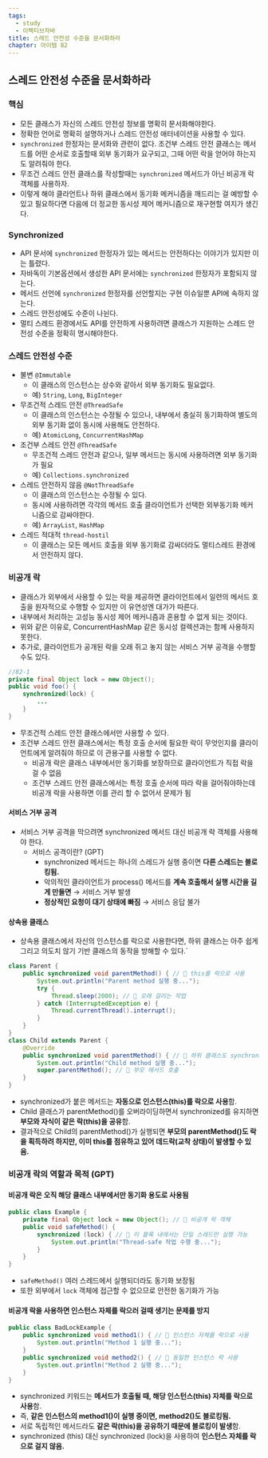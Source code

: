 ```yaml
---
tags:
  - study
  - 이펙티브자바
title: 스레드 안전성 수준을 문서화하라
chapter: 아이템 82
---
```

## 스레드 안전성 수준을 문서화하라 

### 핵심
- 모든 클래스가 자신의 스레드 안전성 정보를 명확히 문서화해야한다.
- 정확한 언어로 명확히 설명하거나 스레드 안전성 애터네이션을 사용할 수 있다.
- `synchronized` 한정자는 문서화와 관련이 없다.  조건부 스레드 안전 클래스는 메서드를 어떤 순서로 호출할때 외부 동기화가 요구되고, 그때 어떤 락을 얻어야 하는지도 알려줘야 한다.
- 무조건 스레드 안전 클래스를 작성할때는 `synchronized` 메서드가 아닌 비공개 락 객체를 사용하자.
- 이렇게 해야 클라언트나 하위 클래스에서 동기화 메커니즘을 깨드리는 걸 예방할 수 있고 필요하다면 다음에 더 정교한 동시성 제어 메커니즘으로 재구현할 여지가 생긴다.

### Synchronized
- API 문서에 `synchronized` 한정자가 있는 메서드는 안전하다는 이야기가 있지만 이는 틀렸다.
- 자바독이 기본옵션에서 생성한 API 문서에는 `synchronized` 한정자가 포함되지 않는다.
- 메서드 선언에 `synchronized` 한정자를 선언할지는 구현 이슈일뿐 API에 속하지 않는다.
- 스레드 안전성에도 수준이 나뉜다.
- 멀티 스레드 환경에서도 API를 안전하게 사용하려면 클래스가 지원하는 스레드 안전성 수준을 정확히 명시해야한다.

### 스레드 안전성 수준
- 불변 `@Immutable`
	- 이 클래스의 인스턴스는 상수와 같아서 외부 동기화도 필요없다.
	- 예) `String`, `Long`, `BigInteger`
- 무조건적 스레드 안전 `@ThreadSafe`
	- 이 클래스의 인스턴스는 수정될 수 있으나, 내부에서 충실히 동기화하여 별도의 외부 동기화 없이 동시에 사용해도 안전하다.
	- 예) `AtomicLong`, `ConcurrentHashMap`
- 조건부 스레드 안전 `@ThreadSafe`
	- 무조건적 스레드 안전과 같으나, 일부 메서드는 동시에 사용하려면 외부 동기화가 필요
	- 예) `Collections.synchronized`
- 스레드 안전하지 않음 `@NotThreadSafe`
	- 이 클래스의 인스턴스는 수정될 수 있다.
	- 동시에 사용하려면 각각의 메서드 호출 클라이언트가 선택한 외부동기화 메커니즘으로 감싸야한다.
	- 예) `ArrayList`, `HashMap`
- 스레드 적대적 `thread-hostil`
	- 이 클래스는 모든 메서드 호출을 외부 동기화로 감싸더라도 멀티스레드 환경에서 안전하지 않다.
### 비공개 락
- 클래스가 외부에서 사용할 수 있는 락을 제공하면 클라이언트에서 일련의 메서드 호출을 원자적으로 수행할 수 있지만 이 유연성엔 대가가 따른다.
- 내부에서 처리하는 고성능 동시성 제어 메커니즘과 혼용할 수 없게 되는 것이다.
- 위와 같은 이유로, ConcurrentHashMap 같은 동시성 컬렉션과는 함께 사용하지 못한다.
- 추가로, 클라이언트가 공개된 락을 오래 쥐고 놓지 않는 서비스 거부 공격을 수행할 수도 있다.
```java
//82-1
private final Object lock = new Object(); 
public void foo() { 
	synchronized(lock) { 
		... 
	} 
}
```
- 무조건적 스레드 안전 클래스에서만 사용할 수 있다.
- 조건부 스레드 안전 클래스에서는 특정 호출 순서에 필요한 락이 무엇인지를 클라이언트에게 알려줘야 하므로 이 관용구를 사용할 수 없다.
	- 비공개 락은 클래스 내부에서만 동기화를 보장하므로 클라이언트가 직접 락을 걸 수 없음
	- 조건부 스레드 안전 클래스에서는 특정 호출 순서에 따라 락을 걸어줘야하는데 비공개 락을 사용하면 이를 관리 할 수 없어서 문제가 됨
#### 서비스 거부 공격
- 서비스 거부 공격을 막으려면 synchronized 메서드 대신 비공개 락 객체를 사용해야 한다.
	- 서비스 공격이란? (GPT)
		- synchronized 메서드는 하나의 스레드가 실행 중이면 **다른 스레드는 블로킹됨.**
		- 악의적인 클라이언트가 process() 메서드를 **계속 호출해서 실행 시간을 길게 만들면** → 서비스 거부 발생
		- **정상적인 요청이 대기 상태에 빠짐** → 서비스 응답 불가
#### 상속용 클래스
- 상속용 클래스에서 자신의 인스턴스를 락으로 사용한다면, 하위 클래스는 아주 쉽게 그리고 의도치 않기 기반 클래스의 동작을 방해할 수 있다.`
```java
class Parent {
    public synchronized void parentMethod() { // 🔹 this를 락으로 사용
        System.out.println("Parent method 실행 중...");
        try {
            Thread.sleep(2000); // 🔹 오래 걸리는 작업
        } catch (InterruptedException e) {
            Thread.currentThread().interrupt();
        }
    }
}
class Child extends Parent {
    @Override
    public synchronized void parentMethod() { // 🔹 하위 클래스도 synchronized 사용
        System.out.println("Child method 실행 중...");
        super.parentMethod(); // 🔹 부모 메서드 호출
    }
}
```
- synchronized가 붙은 메서드는 **자동으로 인스턴스(this)를 락으로 사용**함.
- Child 클래스가 parentMethod()를 오버라이딩하면서 synchronized를 유지하면 **부모와 자식이 같은 락(this)을 공유**함.
- 결과적으로 Child의 parentMethod()가 실행되면 **부모의 parentMethod()도 락을 획득하려 하지만, 이미 this를 점유하고 있어 데드락(교착 상태)이 발생할 수 있음.**
### 비공개 락의 역할과 목적 (GPT)
#### 비공개 락은 오직 해당 클래스 내부에서만 동기화 용도로 사용됨
```java
public class Example {
    private final Object lock = new Object(); // 🔹 비공개 락 객체
    public void safeMethod() {
        synchronized (lock) { // 🔹 이 블록 내에서는 단일 스레드만 실행 가능
            System.out.println("Thread-safe 작업 수행 중...");
        }
    }
}
```
- `safeMethod()` 여러 스레드에서 실행되더라도 동기화 보장됨
- 또한 외부에서 `lock` 객체에 접근할 수 없으므로 안전한 동기화가 가능
#### 비공개 락을 사용하면 인스턴스 자체를 락으러 걸때 생기는 문제를 방지
```java
public class BadLockExample {
    public synchronized void method1() { // 🔹 인스턴스 자체를 락으로 사용
        System.out.println("Method 1 실행 중...");
    }
    public synchronized void method2() { // 🔹 동일한 인스턴스 락 사용
        System.out.println("Method 2 실행 중...");
    }
}
```
- synchronized 키워드는 **메서드가 호출될 때, 해당 인스턴스(this) 자체를 락으로 사용**함.
- 즉, **같은 인스턴스의 method1()이 실행 중이면, method2()도 블로킹됨.**
- 서로 독립적인 메서드라도 **같은 락(this)을 공유하기 때문에 블로킹이 발생**함.
- synchronized (this) 대신 synchronized (lock)을 사용하여 **인스턴스 자체를 락으로 걸지 않음.**